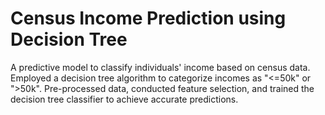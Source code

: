 # Census Income Prediction using Decision Tree
A predictive model to classify individuals' income based on census data. Employed a decision tree algorithm to categorize incomes as "&lt;=50k" or ">50k". Pre-processed data, conducted feature selection, and trained the decision tree classifier to achieve accurate predictions. 
